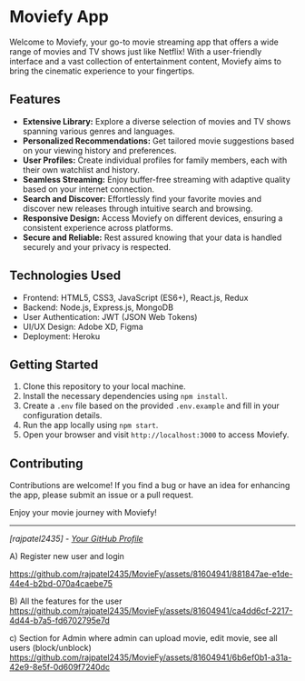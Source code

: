 # Moviefy App

Welcome to Moviefy, your go-to movie streaming app that offers a wide range of movies and TV shows just like Netflix! With a user-friendly interface and a vast collection of entertainment content, Moviefy aims to bring the cinematic experience to your fingertips.

## Features

- **Extensive Library:** Explore a diverse selection of movies and TV shows spanning various genres and languages.
- **Personalized Recommendations:** Get tailored movie suggestions based on your viewing history and preferences.
- **User Profiles:** Create individual profiles for family members, each with their own watchlist and history.
- **Seamless Streaming:** Enjoy buffer-free streaming with adaptive quality based on your internet connection.
- **Search and Discover:** Effortlessly find your favorite movies and discover new releases through intuitive search and browsing.
- **Responsive Design:** Access Moviefy on different devices, ensuring a consistent experience across platforms.
- **Secure and Reliable:** Rest assured knowing that your data is handled securely and your privacy is respected.

## Technologies Used

- Frontend: HTML5, CSS3, JavaScript (ES6+), React.js, Redux
- Backend: Node.js, Express.js, MongoDB
- User Authentication: JWT (JSON Web Tokens)
- UI/UX Design: Adobe XD, Figma
- Deployment: Heroku

## Getting Started

1. Clone this repository to your local machine.
2. Install the necessary dependencies using `npm install`.
3. Create a `.env` file based on the provided `.env.example` and fill in your configuration details.
4. Run the app locally using `npm start`.
5. Open your browser and visit `http://localhost:3000` to access Moviefy.

## Contributing

Contributions are welcome! If you find a bug or have an idea for enhancing the app, please submit an issue or a pull request.

Enjoy your movie journey with Moviefy!

---

*[rajpatel2435] - [Your GitHub Profile](https://github.com/rajpatel2435/MovieFy)*

A) Register new user and login

https://github.com/rajpatel2435/MovieFy/assets/81604941/881847ae-e1de-44e4-b2bd-070a4caebe75


B) All the features for the user
https://github.com/rajpatel2435/MovieFy/assets/81604941/ca4dd6cf-2217-4d44-b7a5-fd6702795e7d


c) Section for Admin where admin can upload movie, edit movie, see all users (block/unblock)
https://github.com/rajpatel2435/MovieFy/assets/81604941/6b6ef0b1-a31a-42e9-8e5f-0d609f7240dc

